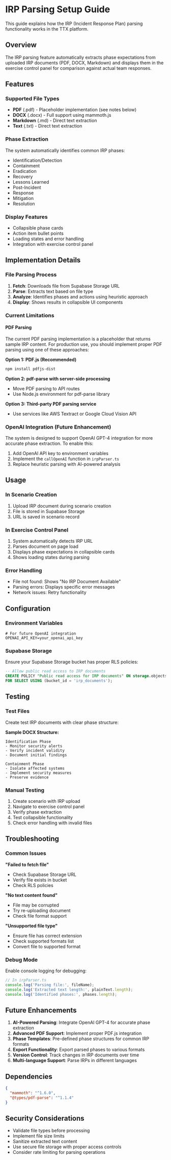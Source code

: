 # IRP Parsing Setup Guide

This guide explains how the IRP (Incident Response Plan) parsing functionality works in the TTX platform.

## Overview

The IRP parsing feature automatically extracts phase expectations from uploaded IRP documents (PDF, DOCX, Markdown) and displays them in the exercise control panel for comparison against actual team responses.

## Features

### Supported File Types
- **PDF** (.pdf) - Placeholder implementation (see notes below)
- **DOCX** (.docx) - Full support using mammoth.js
- **Markdown** (.md) - Direct text extraction
- **Text** (.txt) - Direct text extraction

### Phase Extraction
The system automatically identifies common IRP phases:
- Identification/Detection
- Containment
- Eradication
- Recovery
- Lessons Learned
- Post-Incident
- Response
- Mitigation
- Resolution

### Display Features
- Collapsible phase cards
- Action item bullet points
- Loading states and error handling
- Integration with exercise control panel

## Implementation Details

### File Parsing Process
1. **Fetch**: Downloads file from Supabase Storage URL
2. **Parse**: Extracts text based on file type
3. **Analyze**: Identifies phases and actions using heuristic approach
4. **Display**: Shows results in collapsible UI components

### Current Limitations

#### PDF Parsing
The current PDF parsing implementation is a placeholder that returns sample IRP content. For production use, you should implement proper PDF parsing using one of these approaches:

**Option 1: PDF.js (Recommended)**
```bash
npm install pdfjs-dist
```

**Option 2: pdf-parse with server-side processing**
- Move PDF parsing to API routes
- Use Node.js environment for pdf-parse library

**Option 3: Third-party PDF parsing service**
- Use services like AWS Textract or Google Cloud Vision API

### OpenAI Integration (Future Enhancement)
The system is designed to support OpenAI GPT-4 integration for more accurate phase extraction. To enable this:

1. Add OpenAI API key to environment variables
2. Implement the `callOpenAI` function in `irpParser.ts`
3. Replace heuristic parsing with AI-powered analysis

## Usage

### In Scenario Creation
1. Upload IRP document during scenario creation
2. File is stored in Supabase Storage
3. URL is saved in scenario record

### In Exercise Control Panel
1. System automatically detects IRP URL
2. Parses document on page load
3. Displays phase expectations in collapsible cards
4. Shows loading states during parsing

### Error Handling
- File not found: Shows "No IRP Document Available"
- Parsing errors: Displays specific error messages
- Network issues: Retry functionality

## Configuration

### Environment Variables
```env
# For future OpenAI integration
OPENAI_API_KEY=your_openai_api_key
```

### Supabase Storage
Ensure your Supabase Storage bucket has proper RLS policies:
```sql
-- Allow public read access to IRP documents
CREATE POLICY "Public read access for IRP documents" ON storage.objects
FOR SELECT USING (bucket_id = 'irp_documents');
```

## Testing

### Test Files
Create test IRP documents with clear phase structure:

**Sample DOCX Structure:**
```
Identification Phase
- Monitor security alerts
- Verify incident validity
- Document initial findings

Containment Phase
- Isolate affected systems
- Implement security measures
- Preserve evidence
```

### Manual Testing
1. Create scenario with IRP upload
2. Navigate to exercise control panel
3. Verify phase extraction
4. Test collapsible functionality
5. Check error handling with invalid files

## Troubleshooting

### Common Issues

**"Failed to fetch file"**
- Check Supabase Storage URL
- Verify file exists in bucket
- Check RLS policies

**"No text content found"**
- File may be corrupted
- Try re-uploading document
- Check file format support

**"Unsupported file type"**
- Ensure file has correct extension
- Check supported formats list
- Convert file to supported format

### Debug Mode
Enable console logging for debugging:
```typescript
// In irpParser.ts
console.log('Parsing file:', fileName);
console.log('Extracted text length:', plainText.length);
console.log('Identified phases:', phases.length);
```

## Future Enhancements

1. **AI-Powered Parsing**: Integrate OpenAI GPT-4 for accurate phase extraction
2. **Advanced PDF Support**: Implement proper PDF.js integration
3. **Phase Templates**: Pre-defined phase structures for common IRP formats
4. **Export Functionality**: Export parsed phases to various formats
5. **Version Control**: Track changes in IRP documents over time
6. **Multi-language Support**: Parse IRPs in different languages

## Dependencies

```json
{
  "mammoth": "^1.6.0",
  "@types/pdf-parse": "^1.1.4"
}
```

## Security Considerations

- Validate file types before processing
- Implement file size limits
- Sanitize extracted text content
- Use secure file storage with proper access controls
- Consider rate limiting for parsing operations 